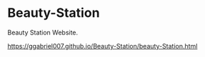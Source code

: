 # Beauty-Station
 Beauty Station Website.

 
https://ggabriel007.github.io/Beauty-Station/beauty-Station.html